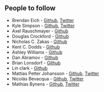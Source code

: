 ## People to follow

* Brendan Eich - [Github](https://github.com/brendaneich), [Twitter](https://twitter.com/BrendanEich?ref_src=twsrc%5Egoogle%7Ctwcamp%5Eserp%7Ctwgr%5Eauthor)
* Kyle Simpson - [Github](https://github.com/getify), [Twitter](https://twitter.com/getify)
* Axel Rauschmayer - [Github](https://github.com/rauschma)
* Douglas Crockford - [Github](https://github.com/douglascrockford)
* Nicholas C. Zakas - [Github](https://github.com/nzakas/)
* Kent C. Dodds - [Github](https://github.com/kentcdodds)
* Ashley Williams - [Github](https://github.com/ashleygwilliams)
* Dan Abramov - [Github](https://github.com/gaearon)
* Brian Lonsdorf - [Github](https://github.com/DrBoolean)
* Lin clark - [Github](https://github.com/linclark)
* Mattias Petter Johansson - [Github](https://github.com/mpj), [Twitter](https://twitter.com/mpjme)
* Nicolás Bevacqua - [Github](https://github.com/bevacqua), [Twitter](https://twitter.com/nzgb)
* Mathias Bynens - [Github](https://github.com/mathiasbynens), [Twitter](https://twitter.com/mathias)
